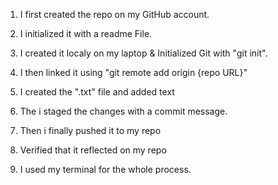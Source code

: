 1. I first created the repo on my GitHub account.

2. I initialized it with a readme File.

3. I created it localy on my laptop & Initialized Git with "git init".
 
4. I then linked it using "git remote add origin {repo URL}"

5. I created the ".txt" file and added text

6. The i staged the changes with a commit message.

7. Then i finally pushed it to my repo

8. Verified that it reflected on my repo

9. I used my terminal for the whole process.
